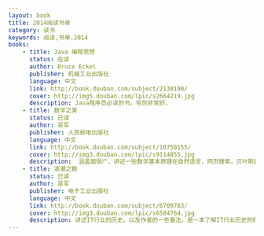 ```yaml
---
layout: book
title: 2014阅读书单
category: 读书
keywords: 阅读,书单,2014
books: 
    - title: Java 编程思想
      status: 在读
      author: Bruce Eckel
      publisher: 机械工业出版社
      language: 中文
      link: http://book.douban.com/subject/2130190/
      cover: http://img5.douban.com/lpic/s2664219.jpg
      description: Java程序员必读的书。写的非常好。
    - title: 数学之美
      status: 已读
      author: 吴军
      publisher: 人民邮电出版社
      language: 中文
      link: http://book.douban.com/subject/10750155/
      cover: http://img3.douban.com/lpic/s9114855.jpg
      description:  涵盖面很广，讲述一些数学基本原理在自然语言，网页搜索，贝叶斯网络中的应用，是一本科普的好书。
    - title: 浪潮之巅
      status: 已读
      author: 吴军
      publisher: 电子工业出版社
      language: 中文
      link: http://book.douban.com/subject/6709783/
      cover: http://img3.douban.com/lpic/s6584764.jpg
      description: 讲述IT行业的历史，以及作者的一些看法，是一本了解IT行业历史的好书
---
```

